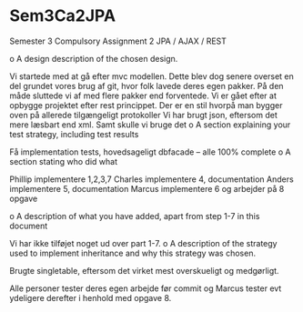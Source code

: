 Sem3Ca2JPA
==========

Semester 3 Compulsory Assignment 2 JPA / AJAX / REST




o	A design description of the chosen design.

Vi startede med at gå efter mvc modellen. Dette blev dog senere overset en del grundet vores brug af git, hvor folk lavede deres egen pakker. På den måde sluttede vi af med flere pakker end forventede.
Vi er gået efter at opbygge projektet efter rest princippet. Der er en stil hvorpå man bygger oven på allerede tilgængeligt protokoller 
Vi har brugt json, eftersom det mere læsbart end xml. Samt skulle vi bruge det
o	A section explaining your test strategy, including test results

Få implementation tests, hovedsageligt dbfacade – alle 100% complete
o	A section stating who did what

Phillip implementere 1,2,3,7
Charles implementere 4, documentation
Anders implementere 5, documentation
Marcus implementere 6 og arbejder på 8 opgave

o	A description of what you have added, apart from step 1-7 in this document

Vi har ikke tilføjet noget ud over part 1-7.
o	A description of the strategy used to implement inheritance and why this strategy was chosen.

Brugte singletable, eftersom det virket mest overskueligt og medgørligt.


Alle personer tester deres egen arbejde før commit og Marcus tester evt ydeligere derefter i henhold med opgave 8.
